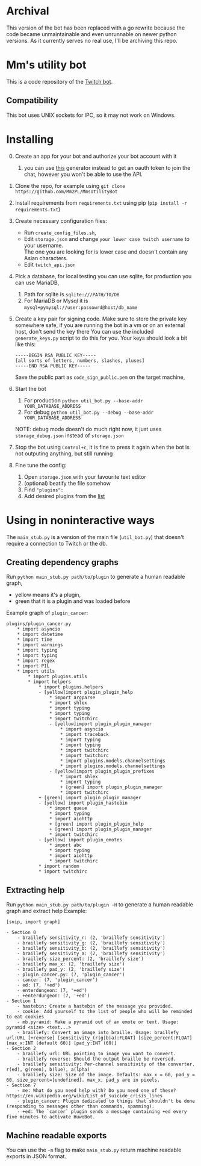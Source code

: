 # Archival
This version of the bot has been replaced with a go rewrite because the code became unmaintainable and even unrunnable on newer python versions.
As it currently serves no real use, I'll be archiving this repo.

# Mm's utility bot
This is a code repository of the [Twitch bot](https://www.twitch.tv/mm_sutilitybot).

## Compatibility
This bot uses UNIX sockets for IPC, so it may not work on Windows.

# Installing
0. Create an app for your bot and authorize your bot account with it
    1. you can use [this](https://www.twitchapps.com/tmi/) generator instead to get an oauth token to join the chat, 
       however you won't be able to use the API.
 
1. Clone the repo, for example using `git clone https://github.com/Mm2PL/MmsUtilityBot`
2. Install requirements from `requirements.txt` using pip (`pip install -r requirements.txt`)
3. Create necessary configuration files:
    - Run `create_config_files.sh`,
    - Edit `storage.json` and change `your lower case twitch username` to your username.  
      The one you are looking for is lower case and doesn't contain any Asian characters.
    - Edit `twitch_api.json`
4. Pick a database, for local testing you can use sqlite, for production you can use MariaDB,
    1. Path for sqlite is `sqlite:///PATH/TO/DB`
    2. For MariaDB or Mysql it is `mysql+pymysql://user:passowrd@host/db_name`
5. Create a key pair for signing code. Make sure to store the private key somewhere safe, if you are running the bot in a vm or on an external host, don't send the key there
    You can use the included `generate_keys.py` script to do this for you.
    Your keys should look a bit like this:
    ```
    -----BEGIN RSA PUBLIC KEY-----
    [all sorts of letters, numbers, slashes, pluses]
    -----END RSA PUBLIC KEY-----
    ```
   Save the public part as `code_sign_public.pem` on the target machine,
   
6. Start the bot
    1. For production `python util_bot.py --base-addr YOUR_DATABASE_ADDRESS`
    2. For debug `python util_bot.py --debug --base-addr YOUR_DATABASE_ADDRESS`
    
    NOTE: debug mode doesn't do much right now, it just uses `storage_debug.json` instead of `storage.json`
8. Stop the bot using `Control+c`, it is fine to press it again when the bot is not outputing anything, but still running
9. Fine tune the config:
    1. Open `storage.json` with your favourite text editor
    2. (optional) beatify the file somehow
    3. Find `"plugins":`
    4. Add desired plugins from the [list](list_of_plugins.md)
    
# Using in noninteractive ways
The `main_stub.py` is a version of the main file (`util_bot.py`) that doesn't require a connection to Twitch or the db.

## Creating dependency graphs
Run `python main_stub.py path/to/plugin` to generate a human readable graph, 
 - yellow means it's a plugin, 
 - green that it is a plugin and was loaded before
 
Example graph of `plugin_cancer`:
```
plugins/plugin_cancer.py
    * import asyncio
    * import datetime
    * import time
    * import warnings
    * import typing
    * import typing
    * import regex
    * import PIL
    * import utils
        * import plugins.utils
        * import helpers
            * import plugins.helpers
            - [yellow]import plugin_plugin_help
                * import argparse
                * import shlex
                * import typing
                * import typing
                * import twitchirc
                - [yellow]import plugin_plugin_manager
                    * import asyncio
                    * import traceback
                    * import typing
                    * import typing
                    * import twitchirc
                    * import twitchirc
                    * import plugins.models.channelsettings
                    * import plugins.models.channelsettings
                - [yellow]import plugin_plugin_prefixes
                    * import shlex
                    * import typing
                    + [green] import plugin_plugin_manager
                    * import twitchirc
            + [green] import plugin_plugin_manager
            - [yellow] import plugin_hastebin
                * import queue
                * import typing
                * import aiohttp
                + [green] import plugin_plugin_help
                + [green] import plugin_plugin_manager
                * import twitchirc
            - [yellow] import plugin_emotes
                * import abc
                * import typing
                * import aiohttp
                * import twitchirc
            * import random
            * import twitchirc
```

## Extracting help
Run `python main_stub.py path/to/plugin -H` to generate a human readable graph and extract help
Example: 
```
[snip, import graph]

- Section 0
    - braillefy sensitivity_r: (2, 'braillefy sensitivity')
    - braillefy sensitivity_g: (2, 'braillefy sensitivity')
    - braillefy sensitivity_b: (2, 'braillefy sensitivity')
    - braillefy sensitivity_a: (2, 'braillefy sensitivity')
    - braillefy size_percent: (2, 'braillefy size')
    - braillefy max_x: (2, 'braillefy size')
    - braillefy pad_y: (2, 'braillefy size')
    - plugin_cancer.py: (7, 'plugin_cancer')
    - cancer: (7, 'plugin_cancer')
    - ed: (7, '+ed')
    - enterdungeon: (7, '+ed')
    - +enterdungeon: (7, '+ed')
- Section 1
    - hastebin: Create a hastebin of the message you provided.
    - cookie: Add yourself to the list of people who will be reminded to eat cookies
    - mb.pyramid: Make a pyramid out of an emote or text. Usage: pyramid <size> <text...>
    - braillefy: Convert an image into braille. Usage: braillefy url:URL [+reverse] [sensitivity_(r|g|b|a):FLOAT] [size_percent:FLOAT] [max_x:INT (default 60)] [pad_y:INT (60)]
- Section 2
    - braillefy url: URL pointing to image you want to convert.
    - braillefy reverse: Should the output braille be reversed.
    - braillefy sensitivity: Per-channel sensitivity of the converter. r(ed), g(reen), b(lue), a(lpha)
    - braillefy size: Size of the image. Defaults: max_x = 60, pad_y = 60, size_percent=[undefined]. max_x, pad_y are in pixels.
- Section 7
    - me: What do you need help with? Do you need one of these? https://en.wikipedia.org/wiki/List_of_suicide_crisis_lines
    - plugin_cancer: Plugin dedicated to things that shouldn't be done (responding to messages other than commands, spamming).
    - +ed: The `cancer` plugin sends a message containing +ed every five minutes to activate HuwoBot.
```

## Machine readable exports
You can use the `-m` flag to make `main_stub.py` return machine readable exports in JSON format.
